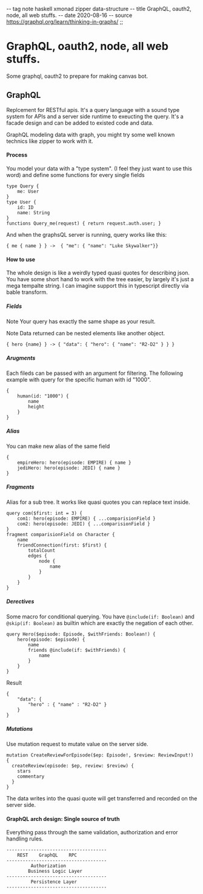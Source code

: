 -- tag note haskell xmonad zipper data-structure
-- title GraphQL, oauth2, node, all web stuffs.
-- date 2020-08-16
-- source https://graphql.org/learn/thinking-in-graphs/
;;
# GraphQL, oauth2, node, all web stuffs.
Some graphql, oauth2 to prepare for making canvas bot.


## GraphQL
Replcement for RESTful apis. It's a query language with a sound type system for APIs and a server side runtime to exeucting the query. It's a facade design and can be added to existed code and data.

GraphQL modeling data with graph, you might try some well known technics like zipper to work with it.

#### Process
You model your data with a "type system". (I feel they just want to use this word) and define some functions for every single fields
```
type Query {
    me: User
}
type User {
    id: ID
    name: String
}
functions Query_me(request) { return request.auth.user; }
```

And when the graphsQL server is running, query works like this:

```
{ me { name } } ->  { "me": { "name": "Luke Skywalker"}}
```


#### How to use
The whole design is like a weirdly typed quasi quotes for describing json. You have some short hand to work with the tree easier, by largely it's just a mega tempalte string. I can imagine support this in typescript directly via bable transform.

##### Fields
Note Your query has exactly the same shape as your result.

Note Data returned can be nested elements like another object.

```
{ hero {name} } -> { "data": { "hero": { "name": "R2-D2" } } }
```

##### Arugments
Each fileds can be passed with an argument for filtering. The following example with query for the specific human with id "1000".
```
{
    human(id: "1000") {
        name
        height
    }
}
```

##### Alias
You can make new alias of the same field
```
{
    empireHero: hero(episode: EMPIRE) { name }
    jediHero: hero(episode: JEDI) { name }
}
```

##### Fragments
Alias for a sub tree. It works like quasi quotes you can replace text inside.
```
query com($first: int = 3) {
    com1: hero(episode: EMPIRE) { ...comparisionField }
    com2: hero(episode: JEDI) { ...comparisionField }
}
fragment comparisionField on Character {
    name
    friendConnection(first: $first) {
        totalCount
        edges {
            node {
                name
            }
        }
    }
}
```
##### Derectives
Some macro for conditional querying. You have `@include(if: Boolean)` and `@skip(if: Boolean)` as builtin which are exactly the negation of each other.

```
query Hero($episode: Episode, $withFriends: Boolean!) {
    hero(episode: $episode) {
        name
        friends @include(if: $withFriends) {
            name
        }
    }
}
```

Result
```
{
    "data": {
        "hero" : { "name" : "R2-D2" }
    }
}
```

##### Mutations
Use mutation request to mutate value on the server side.
```
mutation CreateReviewForEpisode($ep: Episode!, $review: ReviewInput!) {
  createReview(episode: $ep, review: $review) {
    stars
    commentary
  }
}
```
The data writes into the quasi quote will get transferred and recorded on the server side.


#### GraphQL arch design: Single source of truth
Everything pass through the same validation, authorization and error handling rules.
```
-------------------------------------
    REST    GraphQL    RPC
-------------------------------------
         Authorization
        Business Logic Layer
-------------------------------------
         Persistence Layer
-------------------------------------
```
